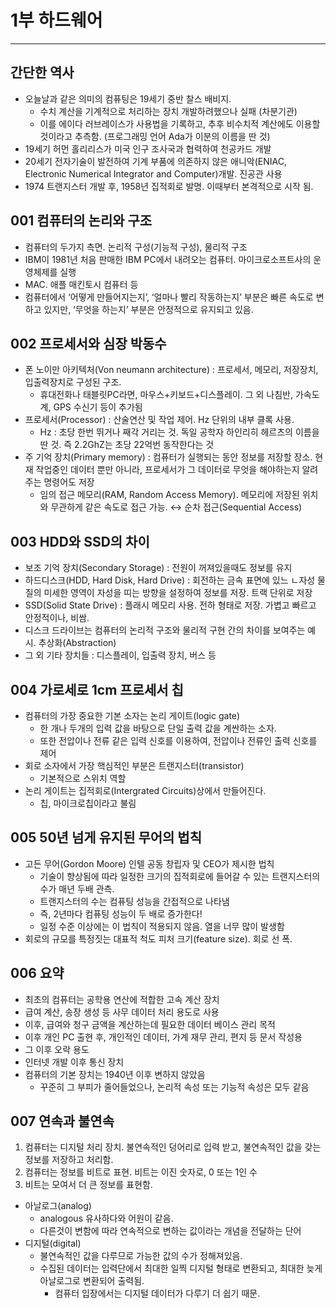 # 1부 하드웨어

---

## 간단한 역사

- 오늘날과 같은 의미의 컴퓨팅은 19세기 중반 찰스 배비지.
    - 수치 계산을 기계적으로 처리하는 장치 개발하려했으나 실패 (차분기관)
    - 이를 에이다 러브레이스가 사용법을 기록하고, 추후 비수치적 계산에도 이용할 것이라고 추측함. (프로그래밍 언어 Ada가 이분의 이름을 딴 것)
- 19세기 허먼 홀리리스가 미국 인구 조사국과 협력하여 천공카드 개발
- 20세기 전자기술이 발전하여 기계 부품에 의존하지 않은 애니악(ENIAC, Electronic Numerical Integrator and Computer)개발. 진공관 사용
- 1974 트랜지스터 개발 후, 1958년 집적회로 발명. 이때부터 본격적으로 시작 됨.

## 001 컴퓨터의 논리와 구조

- 컴퓨터의 두가지 측면. 논리적 구성(기능적 구성), 물리적 구조
- IBM이 1981년 처음 판매한 IBM PC에서 내려오는 컴퓨터. 마이크로소프트사의 운영체제를 실행
- MAC. 애플 매킨토시 컴퓨터 등
- 컴퓨터에서 ‘어떻게 만들어지는지’, ‘얼마나 빨리 작동하는지’ 부분은 빠른 속도로 변하고 있지만, ‘무엇을 하는지’ 부분은 안정적으로 유지되고 있음.

## 002 프로세서와 심장 박동수

- 폰 노이만 아키텍처(Von neumann architecture) : 프로세서, 메모리, 저장장치, 입출력장치로 구성된 구조.
    - 휴대전화나 태블릿PC라면, 마우스+키보드+디스플레이. 그 외 나침반, 가속도계, GPS 수신기 등이 추가됨
- 프로세서(Processor) : 산술연산 및 작업 제어. Hz 단위의 내부 클록 사용.
    - Hz : 초당 한번 뛰거나 째각 거리는 것. 독일 공학자 하인리히 헤르츠의 이름을 딴 것. 
    즉 2.2GhZ는 초당 22억번 동작한다는 것
- 주 기억 장치(Primary memory) : 컴퓨터가 실행되는 동안 정보를 저장할 장소. 현재 작업중인 데이터 뿐만 아니라, 프로세서가 그 데이터로 무엇을 해야하는지 알려주는 명령어도 저장
    - 임의 접근 메모리(RAM, Random Access Memory). 메모리에 저장된 위치와 무관하게 같은 속도로 접근 가능. ↔ 순차 접근(Sequential Access)

## 003 HDD와 SSD의 차이

- 보조 기억 장치(Secondary Storage) : 전원이 꺼져있을때도 정보를 유지
- 하드디스크(HDD, Hard Disk, Hard Drive) : 회전하는 금속 표면에 있느 ㄴ자성 물질의 미세한 영역이 자성을 띠는 방향을 설정하여 정보를 저장. 트랙 단위로 저장
- SSD(Solid State Drive) : 플래시 메모리 사용. 전하 형태로 저장. 가볍고 빠르고 안정적이나, 비쌈.
- 디스크 드라이브는 컴퓨터의 논리적 구조와 물리적 구현 간의 차이를 보여주는 예시. 추상화(Abstraction)
- 그 외 기타 장치들 : 디스플레이, 입출력 장치, 버스 등

## 004 가로세로 1cm 프로세서 칩

- 컴퓨터의 가장 중요한 기본 소자는 논리 게이트(logic gate)
    - 한 개나 두개의 입력 값을 바탕으로 단일 출력 값을 계싼하는 소자.
    - 또한 전압이나 전류 같은 입력 신호를 이용하여, 전압이나 전류인 출력 신호를 제어
- 회로 소자에서 가장 핵심적인 부분은 트랜지스터(transistor)
    - 기본적으로 스위치 역할
- 논리 게이트는 집적회로(Intergrated Circuits)상에서 만들어진다.
    - 칩, 마이크로칩이라고 불림

## 005 50년 넘게 유지된 무어의 법칙

- 고든 무어(Gordon Moore) 인텔 공동 창립자 및 CEO가 제시한 법칙
    - 기술이 향상됨에 따라 일정한 크기의 집적회로에 들어갈 수 있는 트랜지스터의 수가 매년 두배 관측.
    - 트랜지스터의 수는 컴퓨팅 성능을 간접적으로 나타냄
    - 즉, 2년마다 컴퓨팅 성능이 두 배로 증가한다!
    - 일정 수준 이상에는 이 법칙이 적용되지 않음. 열을 너무 많이 발생함
- 회로의 규모를 특정짓는 대표적 척도 피처 크기(feature size). 회로 선 폭.

## 006 요약

- 최초의 컴퓨터는 공학용 연산에 적합한 고속 계산 장치
- 급여 계산, 송장 생성 등 사무 데이터 처리 용도로 사용
- 이후, 급여와 청구 금액을 계산하는데 필요한 데이터 베이스 관리 목적
- 이후 개인 PC 출현 후, 개인적인 데이터, 가계 재무 관리, 편지 등 문서 작성용
- 그 이후 오락 용도
- 인터넷 개발 이후 통신 장치
- 컴퓨터의 기본 장치는 1940년 이후 변하지 않았음
    - 꾸준히 그 부피가 줄어들었으나, 논리적 속성 또는 기능적 속성은 모두 같음

## 007 연속과 불연속

1. 컴퓨터는 디지털 처리 장치. 불연속적인 덩어리로 입력 받고, 불연속적인 값을 갖는 정보를 저장하고 처리함.
2. 컴퓨터는 정보를 비트로 표현. 비트는 이진 숫자로, 0 또는 1인 수
3. 비트는 모여서 더 큰 정보를 표현함.
- 아날로그(analog)
    - analogous 유사하다와 어원이 같음.
    - 다른것이 변함에 따라 연속적으로 변하는 값이라는 개념을 전달하는 단어
- 디지털(digital)
    - 불연속적인 값을 다루므로 가능한 값의 수가 정해져있음.
    - 수집된 데이터는 입력단에서 최대한 일찍 디지털 형태로 변환되고, 최대한 늦게 아날로그로 변환되어 출력됨.
        - 컴퓨터 입장에서는 디지털 데이터가 다루기 더 쉽기 때문.